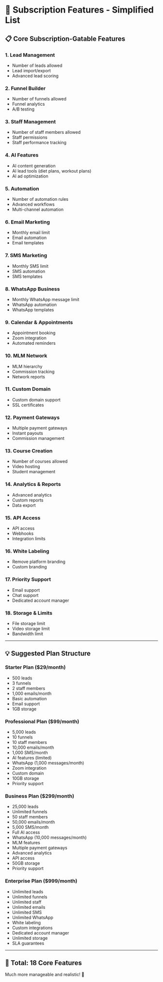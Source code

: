 # 🎯 Subscription Features - Simplified List

## 📋 Core Subscription-Gatable Features

### **1. Lead Management**
- Number of leads allowed
- Lead import/export
- Advanced lead scoring

### **2. Funnel Builder**
- Number of funnels allowed
- Funnel analytics
- A/B testing

### **3. Staff Management**
- Number of staff members allowed
- Staff permissions
- Staff performance tracking

### **4. AI Features**
- AI content generation
- AI lead tools (diet plans, workout plans)
- AI ad optimization

### **5. Automation**
- Number of automation rules
- Advanced workflows
- Multi-channel automation

### **6. Email Marketing**
- Monthly email limit
- Email automation
- Email templates

### **7. SMS Marketing**
- Monthly SMS limit
- SMS automation
- SMS templates

### **8. WhatsApp Business**
- Monthly WhatsApp message limit
- WhatsApp automation
- WhatsApp templates

### **9. Calendar & Appointments**
- Appointment booking
- Zoom integration
- Automated reminders

### **10. MLM Network**
- MLM hierarchy
- Commission tracking
- Network reports

### **11. Custom Domain**
- Custom domain support
- SSL certificates

### **12. Payment Gateways**
- Multiple payment gateways
- Instant payouts
- Commission management

### **13. Course Creation**
- Number of courses allowed
- Video hosting
- Student management

### **14. Analytics & Reports**
- Advanced analytics
- Custom reports
- Data export

### **15. API Access**
- API access
- Webhooks
- Integration limits

### **16. White Labeling**
- Remove platform branding
- Custom branding

### **17. Priority Support**
- Email support
- Chat support
- Dedicated account manager

### **18. Storage & Limits**
- File storage limit
- Video storage limit
- Bandwidth limit

---

## 💡 Suggested Plan Structure

### **Starter Plan ($29/month)**
- 500 leads
- 3 funnels
- 2 staff members
- 1,000 emails/month
- Basic automation
- Email support
- 1GB storage

### **Professional Plan ($99/month)**
- 5,000 leads
- 10 funnels
- 10 staff members
- 10,000 emails/month
- 1,000 SMS/month
- AI features (limited)
- WhatsApp (1,000 messages/month)
- Zoom integration
- Custom domain
- 10GB storage
- Priority support

### **Business Plan ($299/month)**
- 25,000 leads
- Unlimited funnels
- 50 staff members
- 50,000 emails/month
- 5,000 SMS/month
- Full AI access
- WhatsApp (10,000 messages/month)
- MLM features
- Multiple payment gateways
- Advanced analytics
- API access
- 50GB storage
- Priority support

### **Enterprise Plan ($999/month)**
- Unlimited leads
- Unlimited funnels
- Unlimited staff
- Unlimited emails
- Unlimited SMS
- Unlimited WhatsApp
- White labeling
- Custom integrations
- Dedicated account manager
- Unlimited storage
- SLA guarantees

---

## 🎯 Total: 18 Core Features

Much more manageable and realistic! 🚀

